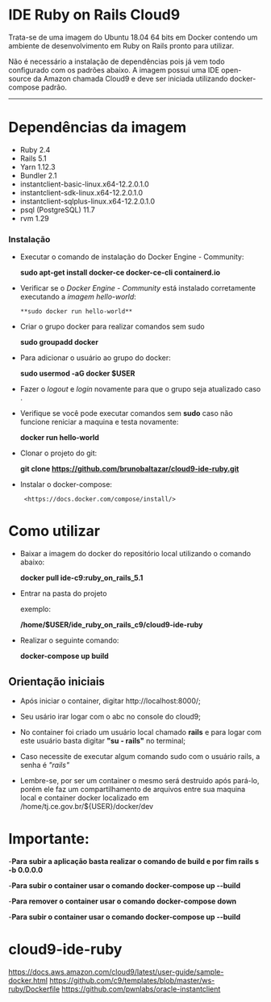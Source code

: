 # IDE Ruby on Rails Cloud9

Trata-se de uma imagem do Ubuntu 18.04 64 bits em Docker contendo um ambiente de desenvolvimento em Ruby on Rails pronto para utilizar.

Não é necessário a instalação de dependências pois já vem todo configurado com os padrões abaixo.
A imagem possui uma IDE open-source da Amazon chamada Cloud9 e deve ser iniciada utilizando docker-compose padrão.

----


# Dependências da imagem

  - Ruby 2.4
  - Rails 5.1
  - Yarn 1.12.3
  - Bundler 2.1
  - instantclient-basic-linux.x64-12.2.0.1.0
  - instantclient-sdk-linux.x64-12.2.0.1.0
  - instantclient-sqlplus-linux.x64-12.2.0.1.0
  - psql (PostgreSQL) 11.7
  - rvm 1.29


### Instalação

- Executar o comando de instalação do Docker Engine  - Community: 
 
 
     **sudo apt-get install docker-ce docker-ce-cli containerd.io**


- Verificar se o *Docker Engine - Community* está instalado corretamente executando a *imagem hello-world*: 

  
      **sudo docker run hello-world**
   

- Criar o grupo docker para realizar comandos sem sudo


    **sudo groupadd docker**
 

- Para adicionar o usuário ao grupo do docker:


    **sudo usermod -aG docker $USER**


- Fazer o *logout* e  *login* novamente para que o grupo seja atualizado caso .


- Verifique se você pode executar comandos sem **sudo** caso não funcione reniciar a maquina e testa novamente:

    **docker run hello-world**
    

- Clonar o projeto do git:
  
    


    **git clone https://github.com/brunobaltazar/cloud9-ide-ruby.git**




- Instalar o docker-compose:

    
       
       <https://docs.docker.com/compose/install/>
    
    

# Como utilizar


- Baixar a imagem do docker do repositório local utilizando o comando abaixo:
  
     **docker pull ide-c9:ruby_on_rails_5.1**

- Entrar na pasta do projeto
    
    exemplo:

    **/home/$USER/ide_ruby_on_rails_c9/cloud9-ide-ruby**     


- Realizar o seguinte comando:

     
     **docker-compose up build**

 

## Orientação iniciais
        

- Após iniciar o container, digitar http://localhost:8000/;

- Seu usário irar logar com o abc no console do cloud9;

- No container foi criado um usuário local chamado **rails** e para logar com este usuário basta digitar **"su - rails"** no terminal;

- Caso necessite de executar algum comando sudo com o usuário rails, a senha é *"rails"*

- Lembre-se, por ser um container o mesmo será destruido após pará-lo, porém ele faz um compartilhamento de arquivos entre sua maquina local e container docker localizado em /home/tj.ce.gov.br/${USER}/docker/dev 


# Importante:

-**Para subir a aplicação basta realizar o comando de build e por fim rails s -b 0.0.0.0**
        
-**Para subir o container usar o comando docker-compose up --build**
        
-**Para remover o container usar o comando docker-compose down**
        
 -**Para subir o container usar o comando docker-compose up --build**

        
        
        

# cloud9-ide-ruby
https://docs.aws.amazon.com/cloud9/latest/user-guide/sample-docker.html
https://github.com/c9/templates/blob/master/ws-ruby/Dockerfile
https://github.com/pwnlabs/oracle-instantclient
